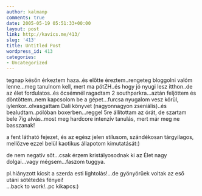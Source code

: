 ```yaml
---
author: kalmanp
comments: true
date: 2005-05-19 05:51:33+00:00
layout: post
link: http://kavics.me/413/
slug: '413'
title: Untitled Post
wordpress_id: 413
categories:
- Uncategorized
---
```


tegnap későn érkeztem haza..és előtte éreztem..rengeteg bloggolni valóm lenne...meg tanulnom kell, mert ma pótZH..és hogy jó nyugi lesz itthon..de az élet fordulatos..és öcsémnél ragadtam 2 southparkra...aztán feljöttem és döntöttem..nem kapcsolom be a gépet...furcsa nyugalom vesz körül, iylenkor..olvasgattam Dali könyvet (nagyonnagyon zseniális)..és bealudtam..pólóban boxerben...reggel 5re állítottam az órát, de szartam bele 7ig alvás..most meg hardcore intenzív tanulás, mert már meg ne basszanak!




a fent látható fejezet, és az egész jelen stílusom, szándékosan tárgyilagos, mellőzve ezzel belül kaotikus állapotom kimutatását:)




de nem negatív sőt...csak érzem kristályosodnak ki az Élet nagy dolgai...vagy mégsem...faszom tuggya.




pl.hiányzott kicsit a szerda esti lightolás!...de gyönyörűek voltak az eső utáni sötétedés fényei!  
...back to work!..pc kikapcs:)
